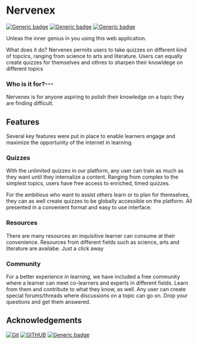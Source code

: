 # Nervenex

[![Generic badge](https://img.shields.io/badge/Maintained-Yes-green.svg)](https://github.com/Ebuube/Nervenex) [![Generic badge](https://img.shields.io/badge/Made%20With-Python-HTML-CSS-JavaScript-blue.svg)](https://www.python.org/) [![Generic badge](https://img.shields.io/badge/contributors-2-green.svg)](#)

Unleas the inner genius in you using this web application.

What does it do?
Nervenex permits users to take quizzes on different kind of topcics, ranging from science to arts and literature. Users can equally create quizzes for themselves and othres to sharpen their knowldege on different topics

### Who is it for?---
Nervenex is for anyone aspiring to polish their knowledge on a topic they are finding difficult.

## Features
Several key features were put in place to enable learners engage and maximize the opportunity of the internet in learning.

### Quizzes
With the unlimited quizzes in our platform, any user can train as much as they want until they internalize a content. Ranging from complex to the simplest topics, users have free access to enriched, timed quizzes.

For the ambitious who want to assist others learn or to plan for themselves, they can as well create quizzes to be globally accessible on the platform. All presented in a convenient format and easy to use interface.

### Resources
There are many resources an inquisitive learner can consume at their convenience. Resources from different fields such as science, arts and literature are availabe. Just a click away

### Community
For a better experience in learning, we have included a free community where a learner can meet co-learners and experts in different fields. Learn from them and contribute to what they know, as well. Any user can create special forums/threads where discussions on a topic can go on. Drop your questions and get them answered.



## Acknowledgements
[![Git](https://img.shields.io/badge/git-%23F05033.svg?style=for-the-badge&logo=git&logoColor=white)](https://git-scm.com/) [![GITHUB](https://img.shields.io/badge/GitHub-100000?style=for-the-badge&logo=github&logoColor=white)](https://github.com/) [![Generic badge](https://img.shields.io/badge/ALX-AFRICA-white.svg)](https://www.alxafrica.com/)

